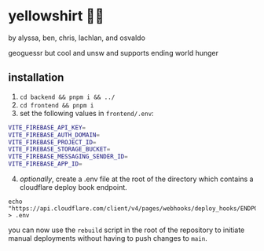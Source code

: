 # yellowshirt 👕💛

by alyssa, ben, chris, lachlan, and osvaldo

geoguessr but cool and unsw and supports ending world hunger

## installation

1. `cd backend && pnpm i && ../`
2. `cd frontend && pnpm i`
3. set the following values in `frontend/.env`:
```bash
VITE_FIREBASE_API_KEY=
VITE_FIREBASE_AUTH_DOMAIN=
VITE_FIREBASE_PROJECT_ID=
VITE_FIREBASE_STORAGE_BUCKET=
VITE_FIREBASE_MESSAGING_SENDER_ID=
VITE_FIREBASE_APP_ID=
```
4. *optionally*, create a .env file at the root of the directory which contains a cloudflare deploy book endpoint.
```
echo "https://api.cloudflare.com/client/v4/pages/webhooks/deploy_hooks/ENDPOINT_GOES_HERE" > .env
```
you can now use the `rebuild` script in the root of the repository to initiate manual deployments without having to push changes to `main`.
